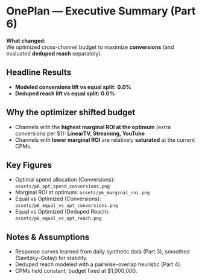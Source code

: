 # OnePlan — Executive Summary (Part 6)

**What changed:**  
We optimized cross-channel budget to maximize **conversions** (and evaluated **deduped reach** separately).

## Headline Results
- **Modeled conversions lift vs equal split:** **0.0%**  
- **Deduped reach lift vs equal split:** **0.0%**  

## Why the optimizer shifted budget
- Channels with the **highest marginal ROI at the optimum** (extra conversions per $1): **LinearTV, Streaming, YouTube**  
- Channels with **lower marginal ROI** are relatively **saturated** at the current CPMs.

## Key Figures
- Optimal spend allocation (Conversions): `assets/p6_opt_spend_conversions.png`
- Marginal ROI at optimum: `assets/p6_marginal_roi.png`
- Equal vs Optimized (Conversions): `assets/p6_equal_vs_opt_conversions.png`
- Equal vs Optimized (Deduped Reach): `assets/p6_equal_vs_opt_reach.png`

## Notes & Assumptions
- Response curves learned from daily synthetic data (Part 3), smoothed (Savitzky–Golay) for stability.
- Deduped reach modeled with a pairwise-overlap heuristic (Part 4).
- CPMs held constant; budget fixed at $1,000,000.

